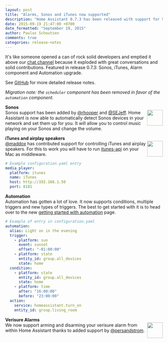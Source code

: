 ```yaml
---
layout: post
title: "Alarms, Sonos and iTunes now supported"
description: "Home Assistant 0.7.3 has been released with support for Sonos, iTunes and improved ."
date: 2015-09-19 21:47:00 +0700
date_formatted: "September 19, 2015"
author: Paulus Schoutsen
comments: true
categories: release-notes
---
```


It's like someone opened a can of rock solid developers and emptied it above our
[chat channel](https://gitter.im/balloob/home-assistant) because it exploded with
great conversations and solid contributions. Featured in release 0.7.3: Sonos, iTunes, Alarm component and Automation upgrade.

See [GitHub](https://github.com/balloob/home-assistant/releases/tag/0.7.3) for more detailed release notes.

_Migration note: the `scheduler` component has been removed in favor of the `automation` component._

__Sonos__<br>
<img src='/images/supported_brands/sonos.png' style='border:none; box-shadow: none; float: right;' height='50' />
Sonos support has been added by [@rhooper](https://github.com/rhooper) and [@SEJeff](https://github.com/SEJeff). Home Assistant is now able to automatically
detect Sonos devices in your network and set them up for you. It will allow you to control music
playing on your Sonos and change the volume.

__iTunes and airplay speakers__<br>
<img src='/images/supported_brands/itunes.png' style='border:none; box-shadow: none; float: right;' height='50' />
[@maddox](https://github.com/maddox) has contributed support for controlling iTunes and airplay speakers. For this to work you will
have to run [itunes-api](https://github.com/maddox/itunes-api) on your Mac as middleware.

```yaml
# Example configuration.yaml entry
media_player:
  platform: itunes
  name: iTunes
  host: http://192.168.1.50
  port: 8181
```

<!--more-->

__Automation__<br>
Automation has gotten a lot of love. It now supports conditions, multiple triggers and new types of
triggers. The best to get started with it is to head over to the new
[getting started with automation](/getting-started/automation.html) page.

```yaml
# Example of entry in configuration.yaml
automation:
  alias: Light on in the evening
  trigger:
    - platform: sun
      event: sunset
      offset: "-01:00:00"
    - platform: state
      entity_id: group.all_devices
      state: home
  condition:
    - platform: state
      entity_id: group.all_devices
      state: home
    - platform: time
      after: "16:00:00"
      before: "23:00:00"
  action:
    service: homeassistant.turn_on
    entity_id: group.living_room
```

__Verisure Alarms__<br>
<img src='/images/supported_brands/verisure.png' style='border:none; box-shadow: none; float: right;' height='50' />
We now support arming and disarming your verisure alarm from within Home Assistant thanks to added
support by [@persandstrom](https://github.com/persandstrom).

